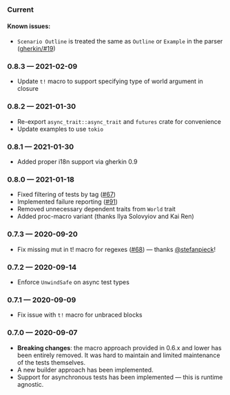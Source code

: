 ### Current

#### Known issues:

- `Scenario Outline` is treated the same as `Outline` or `Example` in the parser ([gherkin/#19](https://github.com/bbqsrc/gherkin-rust/issues/19))

### 0.8.3 — 2021-02-09

- Update `t!` macro to support specifying type of world argument in closure

### 0.8.2 — 2021-01-30

- Re-export `async_trait::async_trait` and `futures` crate for convenience
- Update examples to use `tokio`

### 0.8.1 — 2021-01-30

- Added proper i18n support via gherkin 0.9

### 0.8.0 — 2021-01-18

- Fixed filtering of tests by tag ([#67](https://github.com/bbqsrc/cucumber-rust/issues/67))
- Implemented failure reporting ([#91](https://github.com/bbqsrc/cucumber-rust/issues/91))
- Removed unnecessary dependent traits from `World` trait
- Added proc-macro variant (thanks Ilya Solovyiov and Kai Ren)

### 0.7.3 — 2020-09-20

- Fix missing mut in t! macro for regexes ([#68](https://github.com/bbqsrc/cucumber-rust/issues/68)) — thanks [@stefanpieck](https://github.com/stefanpieck)!

### 0.7.2 — 2020-09-14

- Enforce `UnwindSafe` on async test types

### 0.7.1 — 2020-09-09

- Fix issue with `t!` macro for unbraced blocks

### 0.7.0 — 2020-09-07

- **Breaking changes**: the macro approach provided in 0.6.x and lower has been entirely removed. It was hard to maintain and limited maintenance of the tests themselves.
- A new builder approach has been implemented.
- Support for asynchronous tests has been implemented — this is runtime agnostic.